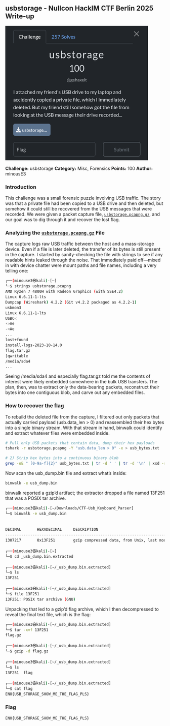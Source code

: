 ## usbstorage - Nullcon HackIM CTF Berlin 2025 Write-up

![Banner](assets/img/banner.png)

**Challenge:** usbstorage
**Category:** Misc, Forensics
**Points:** 100
**Author:** minousE3

### Introduction
This challenge was a small forensic puzzle involving USB traffic. The story was that a private file had been copied to a USB drive and then deleted, but somehow it could still be recovered from the USB messages that were recorded. We were given a packet capture file, [`usbstorage.pcapng.gz`](assets/files/usbstorage.pcapng.gz), and our goal was to dig through it and recover the lost flag.

### Analyzing the [`usbstorage.pcapng.gz`](assets/files/usbstorage.pcapng.gz) File
The capture logs raw USB traffic between the host and a mass-storage device. Even if a file is later deleted, the transfer of its bytes is still present in the capture. I started by sanity-checking the file with strings to see if any readable hints leaked through the noise. That immediately paid off—mixed in with device chatter were mount paths and file names, including a very telling one:

```bash
┌──(minouse3㉿kali)-[~]
└─$ strings usbstorage.pcapng                  
AMD Ryzen 7 4800H with Radeon Graphics (with SSE4.2)
Linux 6.6.11-1-lts
Dumpcap (Wireshark) 4.2.2 (Git v4.2.2 packaged as 4.2.2-1)
usbmon3
Linux 6.6.11-1-lts
USBC<
->Ae
-<Ae
...
lost+found
install-logs-2023-10-14.0
flag.tar.gz
[qwritable
/media/sda4
...
```
Seeing /media/sda4 and especially flag.tar.gz told me the contents of interest were likely embedded somewhere in the bulk USB transfers. The plan, then, was to extract only the data-bearing packets, reconstruct their bytes into one contiguous blob, and carve out any embedded files.

### How to recover the flag
To rebuild the deleted file from the capture, I filtered out only packets that actually carried payload (usb.data_len > 0) and reassembled their hex bytes into a single binary stream. With that stream in hand, binwalk could identify and extract whatever files were embedded inside.

```bash
# Pull only USB packets that contain data, dump their hex payloads
tshark -r usbstorage.pcapng -Y "usb.data_len > 0" -x > usb_bytes.txt
```
```bash
# 2) Strip hex bytes into a continuous binary blob
grep -oE " [0-9a-f]{2}" usb_bytes.txt | tr -d ' ' | tr -d '\n' | xxd -r -p > usb_dump.bin
```

Now scan the usb_dump.bin file and extract what’s inside:
```bash
binwalk -e usb_dump.bin  
```

binwalk reported a gzip’d artifact; the extractor dropped a file named 13F251 that was a POSIX tar archive.
```bash
┌──(minouse3㉿kali)-[~/Downloads/CTF-Usb_Keyboard_Parser]
└─$ binwalk -e usb_dump.bin                    


DECIMAL       HEXADECIMAL     DESCRIPTION
--------------------------------------------------------------------------------
1307217       0x13F251        gzip compressed data, from Unix, last modified: 1970-01-01 00:00:00 (null date)

┌──(minouse3㉿kali)-[~]
└─$ cd _usb_dump.bin.extracted
                                                                                                                       
┌──(minouse3㉿kali)-[~/_usb_dump.bin.extracted]
└─$ ls
13F251
                                                                                                                       
┌──(minouse3㉿kali)-[~/_usb_dump.bin.extracted]
└─$ file 13F251
13F251: POSIX tar archive (GNU)

```

Unpacking that led to a gzip’d flag archive, which I then decompressed to reveal the final text file, which is the flag:

```bash
┌──(minouse3㉿kali)-[~/_usb_dump.bin.extracted]
└─$ tar -xvf 13F251
flag.gz
                                                                                                                       
┌──(minouse3㉿kali)-[~/_usb_dump.bin.extracted]
└─$ gzip -d flag.gz
                                                                                                                       
┌──(minouse3㉿kali)-[~/_usb_dump.bin.extracted]
└─$ ls
13F251  flag
                                                                                                                       
┌──(minouse3㉿kali)-[~/_usb_dump.bin.extracted]
└─$ cat flag                  
ENO{USB_STORAGE_SHOW_ME_THE_FLAG_PLS}
```

### Flag
```
ENO{USB_STORAGE_SHOW_ME_THE_FLAG_PLS}
```